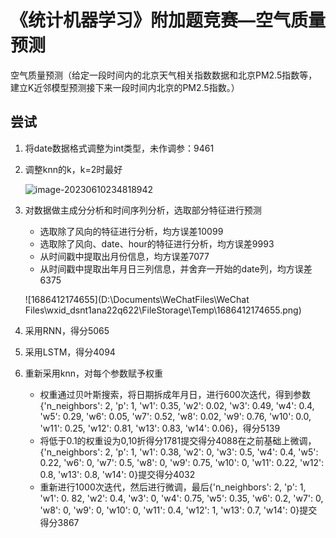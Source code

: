 # 《统计机器学习》附加题竞赛—空气质量预测

空气质量预测（给定一段时间内的北京天气相关指数数据和北京PM2.5指数等，建立K近邻模型预测接下来一段时间内北京的PM2.5指数。）

## 尝试

1. 将date数据格式调整为int类型，未作调参：9461

2. 调整knn的k，k=2时最好

   ![image-20230610234818942](C:\Users\13711\AppData\Roaming\Typora\typora-user-images\image-20230610234818942.png)

3. 对数据做主成分分析和时间序列分析，选取部分特征进行预测

   * 选取除了风向的特征进行分析，均方误差10099
   * 选取除了风向、date、hour的特征进行分析，均方误差9993
   * 从时间戳中提取出月份信息，均方误差7077
   * 从时间戳中提取出年月日三列信息，并舍弃一开始的date列，均方误差6375

   ![1686412174655](D:\Documents\WeChatFiles\WeChat Files\wxid_dsnt1ana22q622\FileStorage\Temp\1686412174655.png)

4. 采用RNN，得分5065
5. 采用LSTM，得分4094
6. 重新采用knn，对每个参数赋予权重
   * 权重通过贝叶斯搜索，将日期拆成年月日，进行600次迭代，得到参数{'n_neighbors': 2, 'p': 1, 'w1': 0.35, 'w2': 0.02, 'w3': 0.49, 'w4': 0.4, 'w5': 0.29, 'w6': 0.05, 'w7': 0.52, 'w8': 0.02, 'w9': 0.76, 'w10': 0.0, 'w11': 0.25, 'w12': 0.81, 'w13': 0.83, 'w14': 0.06}，得分5139
   * 将低于0.1的权重设为0,10折得分1781提交得分4088在之前基础上微调，{'n_neighbors': 2, 'p': 1, 'w1': 0.38, 'w2': 0, 'w3': 0.5, 'w4': 0.4, 'w5': 0.22, 'w6': 0, 'w7': 0.5, 'w8': 0, 'w9': 0.75, 'w10': 0, 'w11': 0.22, 'w12': 0.8, 'w13': 0.8, 'w14': 0}提交得分4032
   * 重新进行1000次迭代，然后进行微调，最后{'n_neighbors': 2, 'p': 1, 'w1': 0. 82, 'w2': 0.4, 'w3': 0, 'w4': 0.75, 'w5': 0.35, 'w6': 0.2, 'w7': 0, 'w8': 0, 'w9': 0, 'w10': 0, 'w11': 0.4, 'w12': 1, 'w13': 0.7, 'w14': 0}提交得分3867

